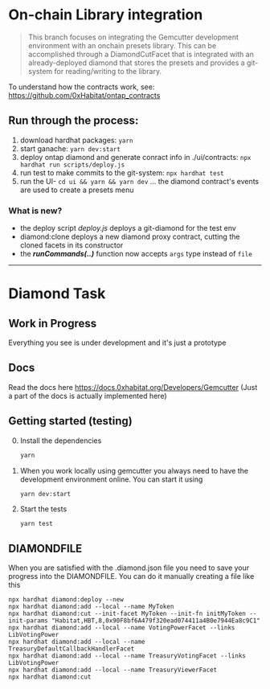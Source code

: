 # On-chain Library integration
> This branch focuses on integrating the Gemcutter development environment with an onchain presets library. This can be accomplished through a DiamondCutFacet that is integrated with an already-deployed diamond that stores the presets and provides a git-system for reading/writing to the library.

To understand how the contracts work, see: https://github.com/0xHabitat/ontap_contracts

## Run through the process:
1. download hardhat packages: `yarn`
2. start ganache: `yarn dev:start`
3. deploy ontap diamond and generate conract info in ./ui/contracts: `npx hardhat run scripts/deploy.js`
4. run test to make commits to the git-system: `npx hardhat test`
5. run the UI- `cd ui && yarn && yarn dev`
... the diamond contract's events are used to create a presets menu

### What is new?
- the deploy script *deploy.js* deploys a git-diamond for the test env
- diamond:clone deploys a new diamond proxy contract, cutting the cloned facets in its constructor
- the ***runCommands(..)*** function now accepts `args` type instead of `file`

---

# Diamond Task

## Work in Progress
Everything you see is under development and it's just a prototype

## Docs
Read the docs here https://docs.0xhabitat.org/Developers/Gemcutter
(Just a part of the docs is actually implemented here)

## Getting started (testing)

0. Install the dependencies
    ```bash
    yarn
    ```
1. When you work locally using gemcutter you always need to have the development environment online. You can start it using
    ```bash
    yarn dev:start
    ```
    
2. Start the tests
    ```
    yarn test
    ```


## DIAMONDFILE

When you are satisfied with the .diamond.json file you need to save your progress into the DIAMONDFILE. You can do it manually creating a file like this

```
npx hardhat diamond:deploy --new
npx hardhat diamond:add --local --name MyToken
npx hardhat diamond:cut --init-facet MyToken --init-fn initMyToken --init-params "Habitat,HBT,8,0x90F8bf6A479f320ead074411a4B0e7944Ea8c9C1"
npx hardhat diamond:add --local --name VotingPowerFacet --links LibVotingPower
npx hardhat diamond:add --local --name TreasuryDefaultCallbackHandlerFacet
npx hardhat diamond:add --local --name TreasuryVotingFacet --links LibVotingPower
npx hardhat diamond:add --local --name TreasuryViewerFacet
npx hardhat diamond:cut
```
